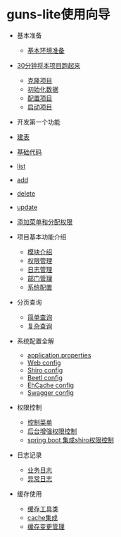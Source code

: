 
# guns-lite使用向导

* 基本准备
  * [基本环境准备](base/jdkAndMaven.md)

* [30分钟将本项目跑起来](quickstart/quickstart.md)
  * [克隆项目](quickstart/clone.md)
  * [初始化数据](quickstart/initDb.md)
  * [配置项目](quickstart/config.md)
  * [启动项目](quickstart/startup.md)

* 开发第一个功能
 * [建表](hello_guns/create_table.md)
 * [基础代码](hello_guns/base.md)
 * [list](hello_guns/list.md)
 * [add](hello_guns/add.md)
 * [delete](hello_guns/delete.md)
 * [update](hello_guns/update.md)
 * [添加菜单和分配权限](hello_guns/menuAndPermission.md)
 
* 项目基本功能介绍
  * [模块介绍](feature/modules.md)
  * [权限管理](feature/permissionMgr.md)
  * [日志管理](feature/log.md)
  * [部门管理](feature/dept.md)
  * [系统配置](feature/sysConfig.md)

* 分页查询
  * [简单查询](page/simple.md)
  * [复杂查询](page/complex.md)
  

* 系统配置全解
  * [application.properties](sysconfig/application.md)
  * [Web config](sysconfig/web.md)
  * [Shiro config](sysconfig/shiro.md)
  * [Beetl config](sysconfig/beetl.md)
  * [EhCache config](sysconfig/ehcache.md)
  * [Swagger config](sysconfig/swagger.md)

* 权限控制
  * [控制菜单](permission/menu.md)
  * [后台增强权限控制](permission/backPermission.md)
  * [spring boot 集成shiro权限控制](permission/shiro.md)
  
* 日志记录
  * [业务日志](log/business.md)
  * [异常日志](log/error.md)

* 缓存使用
  * [缓存工具类](cache/tool.md)
  * [cache集成](cache/springCache.md)
  * [缓存变更管理](cache/change.md)
  
    